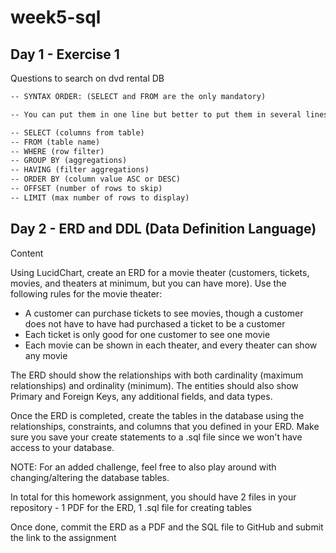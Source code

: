 # week5-sql

## Day 1 - Exercise 1
Questions to search on dvd rental DB

```md
-- SYNTAX ORDER: (SELECT and FROM are the only mandatory)

-- You can put them in one line but better to put them in several lines in the following order:

-- SELECT (columns from table)
-- FROM (table name)
-- WHERE (row filter)
-- GROUP BY (aggregations)
-- HAVING (filter aggregations)
-- ORDER BY (column value ASC or DESC)
-- OFFSET (number of rows to skip)
-- LIMIT (max number of rows to display)
```

## Day 2 - ERD and DDL (Data Definition Language)
Content

Using LucidChart, create an ERD for a movie theater (customers, tickets, movies, and theaters at minimum, but you can have more). Use the following rules for the movie theater:

- A customer can purchase tickets to see movies, though a customer does not have to have had purchased a ticket to be a customer
- Each ticket is only good for one customer to see one movie
- Each movie can be shown in each theater, and every theater can show any movie

The ERD should show the relationships with both cardinality (maximum relationships) and ordinality (minimum). The entities should also show Primary and Foreign Keys, any additional fields, and data types.

Once the ERD is completed, create the tables in the database using the relationships, constraints, and columns that you defined in your ERD. Make sure you save your create statements to a .sql file since we won't have access to your database. 

NOTE: For an added challenge, feel free to also play around with changing/altering the database tables.

In total for this homework assignment, you should have 2 files in your repository - 1 PDF for the ERD, 1 .sql file for creating tables

Once done, commit the ERD as a PDF and the SQL file to GitHub and submit the link to the assignment
